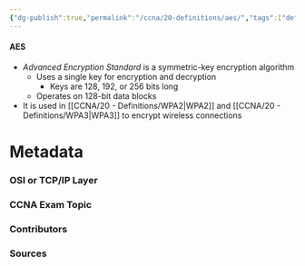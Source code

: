 ```yaml
---
{"dg-publish":true,"permalink":"/ccna/20-definitions/aes/","tags":["defs_ccna"]}
---
```


#### AES
- *Advanced Encryption Standard* is a symmetric-key encryption algorithm
	- Uses a single key for encryption and decryption
		- Keys are 128, 192, or 256 bits long
	- Operates on 128-bit data blocks
- It is used in [[CCNA/20 - Definitions/WPA2\|WPA2]] and [[CCNA/20 - Definitions/WPA3\|WPA3]] to encrypt wireless connections




# Metadata
### OSI or TCP/IP Layer

### CCNA Exam Topic

### Contributors

### Sources

